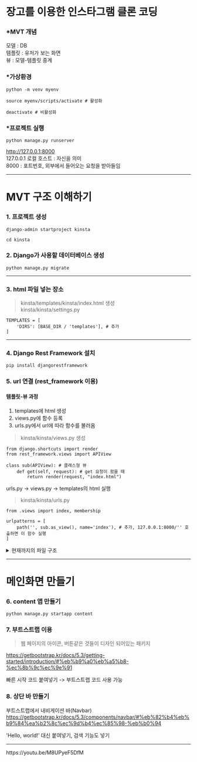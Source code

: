 # 장고를 이용한 인스타그램 클론 코딩
### *MVT 개념
모델 : DB  
템플릿 : 유저가 보는 화면  
뷰 : 모델-템플릿 중계  

### *가상환경
```
python -m venv myenv
```
```
source myenv/scripts/activate # 활성화

deactivate # 비활성화
```

### *프로젝트 실행
```
python manage.py runserver
```
http://127.0.0.1:8000  
127.0.0.1 로컬 호스트 : 자신을 의미  
8000 : 포트번호, 외부에서 들어오는 요청을 받아들임
<hr/>

# MVT 구조 이해하기

### 1. 프로젝트 생성
```
django-admin startproject kinsta
```

```
cd kinsta
```

### 2. Django가 사용할 데이터베이스 생성
```
python manage.py migrate
```

<hr/>

### 3. html 파일 넣는 장소
> kinsta/templates/kinsta/index.html 생성  
> kinsta/kinsta/settings.py
```
TEMPLATES = [
    'DIRS': [BASE_DIR / 'templates'], # 추가
] 
```
<hr/>

### 4. Django Rest Framework 설치
```
pip install djangorestframework
```

### 5. url 연결 (rest_framework 이용)
#### 템플릿-뷰 과정
1. templates에 html 생성
2. views.py에 함수 등록
3. urls.py에서 url에 따라 함수를 불러옴
> kinsta/kinsta/views.py 생성
```
from django.shortcuts import render
from rest_framework.views import APIView

class sub(APIView): # 클래스형 뷰
    def get(self, request): # get 요청이 왔을 때
        return render(request, "index.html")
```

urls.py -> views.py -> templates의 html 실행
> kinsta/kinsta/urls.py
```
from .views import index, membership

urlpatterns = [
    path('', sub.as_view(), name='index'), # 추가, 127.0.0.1:8000/'' 호출하면 이 함수 실행    
]

```

<details>
<summary>현재까지의 파일 구조</summary>

* kinsta
  * (앱을 사용한다면 디렉토리가 위치할 곳)
  * db.sqlite3  
  * manage.py  
  * kinsta/  
      * settings.py  
      * urls.py  
      * views.py
  * templates/  
      * html 파일들
</details>

<hr/>

# 메인화면 만들기

### 6. content 앱 만들기
```
python manage.py startapp content
```

### 7. 부트스트랩 이용
> 웹 페이지의 아이콘, 버튼같은 것들이 디자인 되어있는 패키지

https://getbootstrap.kr/docs/5.3/getting-started/introduction/#%eb%b9%a0%eb%a5%b8-%ec%8b%9c%ec%9e%91

빠른 시작 코드 붙여넣기 -> 부트스트랩 코드 사용 가능

### 8. 상단 바 만들기
부트스트랩에서 내비게이션 바(Navbar)
https://getbootstrap.kr/docs/5.3/components/navbar/#%eb%82%b4%eb%b9%84%ea%b2%8c%ec%9d%b4%ec%85%98-%eb%b0%94

'Hello, world!' 대신 붙여넣기, 검색 기능도 넣기

<hr/>
https://youtu.be/M8UPyeF5DfM

